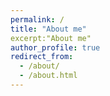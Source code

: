 ```yaml
---
permalink: /
title: "About me"
excerpt:"About me"
author_profile: true
redirect_from: 
  - /about/
  - /about.html
---
```


